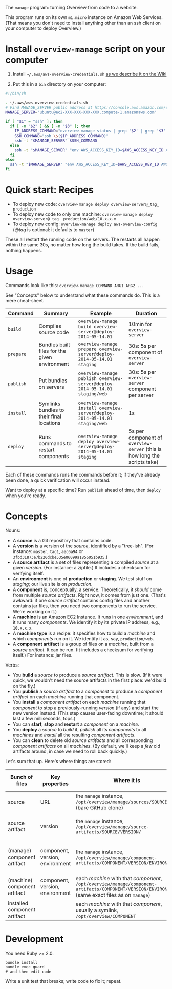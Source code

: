 The `manage` program: turning Overview from code to a website.

This program runs on its own `m1.micro` instance on Amazon Web Services.
(That means you don't need to install anything other than an ssh client on your
computer to deploy Overview.)

# Install `overview-manage` script on your computer

1. Install `~/.aws/aws-overview-credentials.sh` [as we describe it on the Wiki](https://github.com/overview/overview-server/wiki/Deploying-from-scratch-to-amazon#amazon-web-services-aws-authentication)

2. Put this in a `bin` directory on your computer:
```sh
#!/bin/sh

. ~/.aws/aws-overview-credentials.sh
# Find MANAGE_SERVER public address at https://console.aws.amazon.com/ec2/v2/home?region=us-east-1#Instances:
MANAGE_SERVER="ubuntu@ec2-XXX-XXX-XXX-XXX.compute-1.amazonaws.com"

if [ "$1" = "ssh" ]; then
  if [ -n "$2" ] && [ -n "$3" ]; then
    IP_ADDRESS_COMMAND="overview-manage status | grep '$2' | grep '$3' | head -n 1 | cut -f 4"
    SSH_COMMAND="ssh \$($IP_ADDRESS_COMMAND)"
    ssh -t "$MANAGE_SERVER" $SSH_COMMAND
  else
    ssh -t "$MANAGE_SERVER" "env AWS_ACCESS_KEY_ID=$AWS_ACCESS_KEY_ID AWS_SECRET_ACCESS_KEY=$AWS_SECRET_ACCESS_KEY bash --login"
  fi
else
  ssh -t "$MANAGE_SERVER" "env AWS_ACCESS_KEY_ID=$AWS_ACCESS_KEY_ID AWS_SECRET_ACCESS_KEY=$AWS_SECRET_ACCESS_KEY bash --login /usr/local/bin/overview-manage $@"
fi
```

# Quick start: Recipes

* To deploy new code: `overview-manage deploy overview-server@_tag_ production`
* To deploy new code to only one machine: `overview-manage deploy overview-server@_tag_ production/web/10.x.x.x`
* To deploy new config: `overview-manage deploy aws-overview-config` (_@tag_ is optional: it defaults to `master`)

These all restart the running code on the servers. The restarts all happen within the same 30s, no matter how long the build takes. If the build fails, nothing happens.

# Usage

Commands look like this: `overview-manage COMMAND ARG1 ARG2 ...`

See "Concepts" below to understand what these commands do. This is a mere cheat-sheet.

| Command | Summary | Example | Duration |
| ------- | ------- | ------- | -------- |
| `build` | Compiles source code | `overview-manage build overview-server@deploy-2014-05-14.01` | 10min for `overview-server` |
| `prepare` | Bundles built files for the given environment | `overview-manage prepare overview-server@deploy-2014-05-14.01 staging` | 30s: 5s per component of `overview-server` |
| `publish` | Put bundles on servers | `overview-manage publish overview-server@deploy-2014-05-14.01 staging/web` | 30s: 5s per `overview-server` component per server |
| `install` | Symlinks bundles to their final locations | `overview-manage install overview-server@deploy-2014-05-14.01 staging/web` | 1s |
| `deploy` | Runs commands to restart components | `overview-manage deploy overview-server@deploy-2014-05-14.01 staging` | 5s per component of `overview-server` (this is how long the scripts take) |

Each of these commands runs the commands before it; if they've already been done, a quick verification will occur instead.

Want to deploy at a specific time? Run `publish` ahead of time, then `deploy` when you're ready.

# Concepts

Nouns:

* A **source** is a Git repository that contains code.
* A **version** is a version of the *source*, identified by a "tree-ish". (For instance: `master`, `tag1`, `aec6a94` or `3fbd31873e7b220dcbe535e06099a1856051b935`.)
* A **source artifact** is a set of files representing a compiled *source* at a given *version*. (For instance: a zipfile.) It includes a checksum for verifying itself.
* An **environment** is one of **production** or **staging**. We test stuff on *staging*; our live site is on *production*.
* A **component** is, conceptually, a service. Theoretically, it _should_ come from multiple *source artifacts*. Right now, it comes from just one. (That's awkward: if one *source artifact* contains config files and another contains jar files, then you need two components to run the service. We're working on it.)
* A **machine** is an Amazon EC2 Instance. It runs in one *environment*, and it runs many *components*. We identify it by its private IP address, e.g., `10.x.x.x`.
* A **machine type** is a recipe: it specifies how to build a *machine* and which *components* run on it. We identify it as, say, `production/web`.
* A **component artifact** is a group of files on a *machine*, built from a *source artifact*. It can be run. (It includes a checksum for verifying itself.) For instance: jar files.

Verbs:

* You **build** a *source* to produce a *source artifact*. This is slow. (If it were quick, we wouldn't need the source artifacts in the first place: we'd build on the fly.)
* You **publish** a *source artifact* to a *component* to produce a *component artifact* on each *machine* running that component.
* You **install** a *component artifact* on each *machine* running that *component* to stop a previously-running *version* (if any) and start the new version instead. (This step causes user-facing downtime; it should last a few milliseconds, tops.)
* You can **start**, **stop** and **restart** a *component* on a *machine*.
* You **deploy** a *source* to *build* it, *publish* all its *components*  to all *machines* and *install* all the resulting *component artifacts*.
* You can **clean** to delete old *source artifacts* and all corresponding *component artifacts* on all *machines*. (By default, we'll keep a _few_ old artifacts around, in case we need to roll back quickly.)

Let's sum that up. Here's where things are stored:

| Bunch of files | Key properties | Where it is | What you can do with it |
| -------------- | -------------- | ----------- | ----------------------- |
| source | URL | the `manage` instance, `/opt/overview/manage/sources/SOURCE.git` (bare GitHub clone) | *build* at a given version |
| source artifact | version | the `manage` instance, `/opt/overview/manage/source-artifacts/SOURCE/VERSION/` | *prepare* to publish; *verify* |
| (manage) component artifact | component, version, environment | the `manage` instance, `/opt/overview/manage/component-artifacts/COMPONENT/VERSION/ENVIRONMENT` | *publish* to all relevant machines; *verify* |
| (machine) component artifact | component, version, environment | each *machine* with that *component*, `/opt/overview/manage/component-artifacts/COMPONENT/VERSION/ENVIRONMENT` (same exact files as on `manage`) | *install*; *verify* |
| installed component artifact | | each *machine* with that *component*, usually a symlink, `/opt/overview/COMPONENT` | *start*, *stop*, *restart* |

# Development

You need Ruby >= 2.0.

    bundle install
    bundle exec guard
    # and then edit code

Write a unit test that breaks; write code to fix it; repeat.
